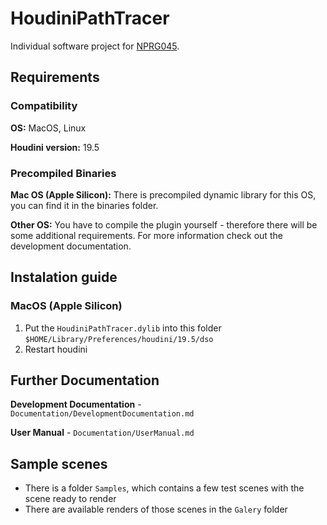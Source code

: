 # HoudiniPathTracer
Individual software project for [NPRG045](https://is.cuni.cz/studium/predmety/index.php?do=predmet&kod=NPRG045).

## Requirements
### Compatibility
**OS:** MacOS, Linux 

**Houdini version:** 19.5

### Precompiled Binaries
**Mac OS (Apple Silicon):** There is precompiled dynamic library for this OS, you can find it in the binaries folder.

**Other OS:** You have to compile the plugin yourself - therefore there will be some additional requirements. For more information check out the development documentation.

## Instalation guide
### MacOS (Apple Silicon)
1) Put the `HoudiniPathTracer.dylib` into this folder `$HOME/Library/Preferences/houdini/19.5/dso`
2) Restart houdini

## Further Documentation
**Development Documentation** - `Documentation/DevelopmentDocumentation.md`

**User Manual** - `Documentation/UserManual.md`

## Sample scenes
- There is a folder `Samples`, which contains a few test scenes with the scene ready to render
- There are available renders of those scenes in the `Galery` folder